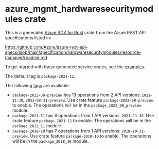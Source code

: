 # azure_mgmt_hardwaresecuritymodules crate

This is a generated [Azure SDK for Rust](https://github.com/Azure/azure-sdk-for-rust) crate from the Azure REST API specifications listed in:

https://github.com/Azure/azure-rest-api-specs/blob/main/specification/hardwaresecuritymodules/resource-manager/readme.md

To get started with these generated service crates, see the [examples](https://github.com/Azure/azure-sdk-for-rust/blob/main/services/README.md#examples).

The default tag is `package-2021-11`.

The following [tags](https://github.com/Azure/azure-sdk-for-rust/blob/main/services/tags.md) are available:

- `package-2022-08-preview` has 19 operations from 2 API versions: `2021-11-30`, `2022-08-31-preview`. Use crate feature `package-2022-08-preview` to enable. The operations will be in the `package_2022_08_preview` module.
- `package-2021-11` has 8 operations from 1 API versions: `2021-11-30`. Use crate feature `package-2021-11` to enable. The operations will be in the `package_2021_11` module.
- `package-2018-10` has 7 operations from 1 API versions: `2018-10-31-preview`. Use crate feature `package-2018-10` to enable. The operations will be in the `package_2018_10` module.
